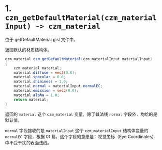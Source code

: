 # 1.  `czm_getDefaultMaterial(czm_materialInput) -> czm_material`

位于 getDefaultMaterial.glsl 文件中。

返回默认的材质结构体。

``` GLSL
czm_material czm_getDefaultMaterial(czm_materialInput materialInput)
{
    czm_material material;
    material.diffuse = vec3(0.0);
    material.specular = 0.0;
    material.shininess = 1.0;
    material.normal = materialInput.normalEC;
    material.emission = vec3(0.0);
    material.alpha = 1.0;
    return material;
}
```

返回的 `material` 这个 `czm_material` 变量，除了其法线 `normal` 字段外，均给的是默认值。

`normal` 字段接收的是 `materialInput` 这个 `czm_materialInput` 结构体变量的 `normalEC` 字段，根据 01 篇，这个字段的意思是：视觉坐标（Eye Coordinates）中不受干扰的表面法线。